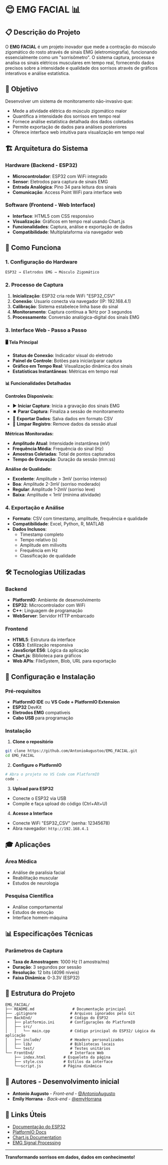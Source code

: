 # 😊 EMG FACIAL  📊

## 📋 Descrição do Projeto

O **EMG FACIAL** é um projeto inovador que mede a contração do músculo zigomático do rosto através de sinais EMG (eletromiografia), funcionando essencialmente como um "sorrisômetro". O sistema captura, processa e analisa os sinais elétricos musculares em tempo real, fornecendo dados precisos sobre a intensidade e qualidade dos sorrisos através de gráficos interativos e análise estatística.

## 🎯 Objetivo

Desenvolver um sistema de monitoramento não-invasivo que:
- Mede a atividade elétrica do músculo zigomático maior
- Quantifica a intensidade dos sorrisos em tempo real
- Fornece análise estatística detalhada dos dados coletados
- Permite exportação de dados para análises posteriores
- Oferece interface web intuitiva para visualização em tempo real

## 🏗️ Arquitetura do Sistema

### Hardware (Backend - ESP32)
- **Microcontrolador**: ESP32 com WiFi integrado
- **Sensor**: Eletrodos para captura de sinais EMG
- **Entrada Analógica**: Pino 34 para leitura dos sinais
- **Comunicação**: Access Point WiFi para interface web

### Software (Frontend - Web Interface)
- **Interface**: HTML5 com CSS responsivo
- **Visualização**: Gráficos em tempo real usando Chart.js
- **Funcionalidades**: Captura, análise e exportação de dados
- **Compatibilidade**: Multiplataforma via navegador web

## 🚀 Como Funciona

### 1. **Configuração do Hardware**
```
ESP32 → Eletrodos EMG → Músculo Zigomático
```

### 2. **Processo de Captura**
1. **Inicialização**: ESP32 cria rede WiFi "ESP32_CSV"
2. **Conexão**: Usuario conecta via navegador (IP: 192.168.4.1)
3. **Calibração**: Sistema estabelece linha base do sinal
4. **Monitoramento**: Captura contínua a 1kHz por 3 segundos
5. **Processamento**: Conversão analógica-digital dos sinais EMG

### 3. **Interface Web - Passo a Passo**

#### 🖥️ **Tela Principal**
- **Status de Conexão**: Indicador visual do eletrodo
- **Painel de Controle**: Botões para iniciar/parar captura
- **Gráfico em Tempo Real**: Visualização dinâmica dos sinais
- **Estatísticas Instantâneas**: Métricas em tempo real

#### 📊 **Funcionalidades Detalhadas**

**Controles Disponíveis:**
- ▶️ **Iniciar Captura**: Inicia a gravação dos sinais EMG
- ⏹️ **Parar Captura**: Finaliza a sessão de monitoramento
- 💾 **Exportar Dados**: Salva dados em formato CSV
- 🧹 **Limpar Registro**: Remove dados da sessão atual

**Métricas Monitoradas:**
- **Amplitude Atual**: Intensidade instantânea (mV)
- **Frequência Média**: Frequência do sinal (Hz)
- **Amostras Coletadas**: Total de pontos capturados
- **Tempo de Gravação**: Duração da sessão (mm:ss)

**Análise de Qualidade:**
- **Excelente**: Amplitude > 3mV (sorriso intenso)
- **Boa**: Amplitude 2-3mV (sorriso moderado)
- **Regular**: Amplitude 1-2mV (sorriso leve)
- **Baixa**: Amplitude < 1mV (mínima atividade)

### 4. **Exportação e Análise**
- **Formato**: CSV com timestamp, amplitude, frequência e qualidade
- **Compatibilidade**: Excel, Python, R, MATLAB
- **Dados Inclusos**: 
  - Timestamp completo
  - Tempo relativo (s)
  - Amplitude em milivolts
  - Frequência em Hz
  - Classificação de qualidade

## 🛠️ Tecnologias Utilizadas

### Backend
- **PlatformIO**: Ambiente de desenvolvimento
- **ESP32**: Microcontrolador com WiFi
- **C++**: Linguagem de programação
- **WebServer**: Servidor HTTP embarcado

### Frontend
- **HTML5**: Estrutura da interface
- **CSS3**: Estilização responsiva
- **JavaScript ES6**: Lógica da aplicação
- **Chart.js**: Biblioteca para gráficos
- **Web APIs**: FileSystem, Blob, URL para exportação

## 🔧 Configuração e Instalação

### Pré-requisitos
- **PlatformIO IDE** ou **VS Code + PlatformIO Extension**
- **ESP32** DevKit
- **Eletrodos EMG** compatíveis
- **Cabo USB** para programação

### Instalação

1. **Clone o repositório**
```bash
git clone https://github.com/AntonioAugustoo/EMG_FACIAL.git
cd EMG_FACIAL
```

2. **Configure o PlatformIO**
```bash
# Abra o projeto no VS Code com PlatformIO
code .
```

3. **Upload para ESP32**
- Conecte o ESP32 via USB
- Compile e faça upload do código (Ctrl+Alt+U)

4. **Acesse a Interface**
- Conecte WiFi "ESP32_CSV" (senha: 12345678)
- Abra navegador: `http://192.168.4.1`
## 🎓 Aplicações

### Área Médica
- Análise de paralisia facial
- Reabilitação muscular
- Estudos de neurologia

### Pesquisa Científica
- Análise comportamental
- Estudos de emoção
- Interface homem-máquina

## 📊 Especificações Técnicas

### Parâmetros de Captura
- **Taxa de Amostragem**: 1000 Hz (1 amostra/ms)
- **Duração**: 3 segundos por sessão
- **Resolução**: 12 bits (4096 níveis)
- **Faixa Dinâmica**: 0-3.3V (ESP32)

## 📁 Estrutura do Projeto

```
EMG_FACIAL/
├── README.md                 # Documentação principal
├── .gitignore               # Arquivos ignorados pelo Git
├── BackEnd/                 # Código do ESP32
│   ├── platformio.ini       # Configurações do PlatformIO
│   ├── src/
│   │   └── main.cpp         # Código principal do ESP32/ Lógica da aplicação
│   ├── include/             # Headers personalizados
│   ├── lib/                 # Bibliotecas locais
│   └── test/                # Testes unitários
└── FrontEnd/                # Interface Web
    ├── index.html        # Esqueleto da página
    ├── style.css         # Estilos da interface
    └──script.js          # Página dinâmica
```
## 👥 Autores - Desenvolvimento inicial

- **Antonio Augusto** - *Front-end* - [@AntonioAugusto](https://github.com/AntonioAugustoo)
- **Emily Horrana** - *Back-end* - [@emyHorrana](https://github.com/emyHorrana)

## 🔗 Links Úteis

- [Documentação do ESP32](https://docs.espressif.com/projects/esp-idf/en/latest/)
- [PlatformIO Docs](https://docs.platformio.org/)
- [Chart.js Documentation](https://www.chartjs.org/docs/)
- [EMG Signal Processing](https://en.wikipedia.org/wiki/Electromyography)

---

**Transformando sorrisos em dados, dados em conhecimento!**  
